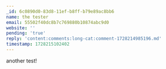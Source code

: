 ```yaml
---
_id: 6c0890d0-83d8-11ef-b8ff-b79e89ac8bb6
name: the tester
email: 55502f40dc8b7c769880b10874abc9d0
website: ''
pending: 'true'
reply: 'content:comments:long-cat:comment-1728214985196.md'
timestamp: 1728215102402
---
```

another test!

